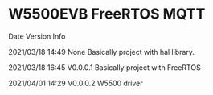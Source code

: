 # W5500EVB FreeRTOS MQTT
Date					Version				Info

2021/03/18 14:49		None				Basically project with hal library.

2021/03/18 16:45		V0.0.0.1			Basically project with FreeRTOS

2021/04/01 14:29		V0.0.0.2			W5500 driver